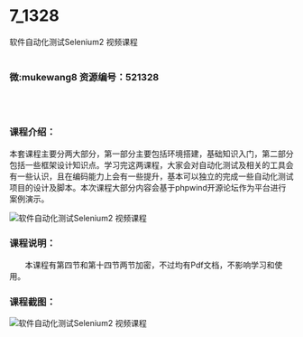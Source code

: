 # 7_1328
软件自动化测试Selenium2 视频课程
<br/></br>
<h3>微:mukewang8 资源编号：521328</h3>
<br/></br>
<h3>课程介绍：</h3>
<p>本套课程主要分两大部分，第一部分主要包括环境搭建，基础知识入门，第二部分包括一些框架设计知识点。学习完这两课程，大家会对自动化测试及相关的工具会有一些认识，且在编码能力上会有一些提升，基本可以独立的完成一些自动化测试项目的设计及脚本。本次课程大部分内容会基于phpwind开源论坛作为平台进行案例演示。</p>
<p><img src="https://www.ko996.com/wp-content/uploads/img/2018/03/2-136-300x175.png" alt="软件自动化测试Selenium2 视频课程"></p>
<div class="info-desc">
<h3>课程说明：</h3>
<div>
<div class="content-box">&nbsp;&nbsp;&nbsp;&nbsp;&nbsp;&nbsp; 本课程有第四节和第十四节两节加密，不过均有Pdf文档，不影响学习和使用。</div>
</div>
<h3>课程截图：</h3>
<p><img src="https://www.ko996.com/wp-content/uploads/img/2018/03/3-138-300x294.png" alt="软件自动化测试Selenium2 视频课程"></p>


			
</div>
